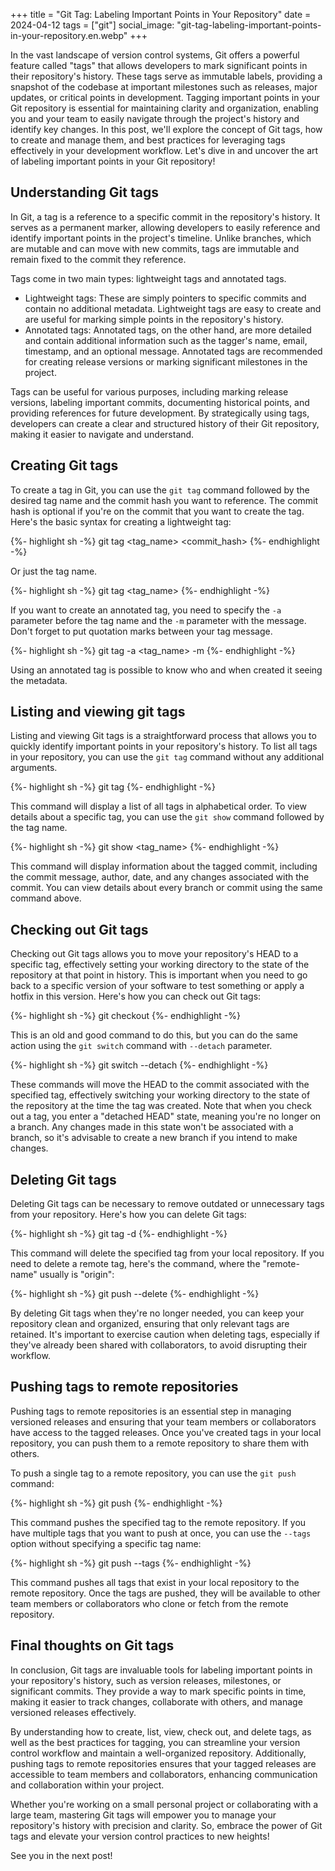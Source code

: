 +++
title = "Git Tag: Labeling Important Points in Your Repository"
date = 2024-04-12
tags = ["git"]
social_image: "git-tag-labeling-important-points-in-your-repository.en.webp"
+++

<p class="intro"><span class="dropcap">I</span>n the vast landscape of version control systems, Git offers a powerful feature called "tags" that allows developers to mark significant points in their repository's history. These tags serve as immutable labels, providing a snapshot of the codebase at important milestones such as releases, major updates, or critical points in development. Tagging important points in your Git repository is essential for maintaining clarity and organization, enabling you and your team to easily navigate through the project's history and identify key changes. In this post, we'll explore the concept of Git tags, how to create and manage them, and best practices for leveraging tags effectively in your development workflow. Let's dive in and uncover the art of labeling important points in your Git repository!</p>

## Understanding Git tags
In Git, a tag is a reference to a specific commit in the repository's history. It serves as a permanent marker, allowing developers to easily reference and identify important points in the project's timeline. Unlike branches, which are mutable and can move with new commits, tags are immutable and remain fixed to the commit they reference.

Tags come in two main types: lightweight tags and annotated tags.

- Lightweight tags: These are simply pointers to specific commits and contain no additional metadata. Lightweight tags are easy to create and are useful for marking simple points in the repository's history.
- Annotated tags: Annotated tags, on the other hand, are more detailed and contain additional information such as the tagger's name, email, timestamp, and an optional message. Annotated tags are recommended for creating release versions or marking significant milestones in the project.

Tags can be useful for various purposes, including marking release versions, labeling important commits, documenting historical points, and providing references for future development. By strategically using tags, developers can create a clear and structured history of their Git repository, making it easier to navigate and understand.

## Creating Git tags
To create a tag in Git, you can use the `git tag` command followed by the desired tag name and the commit hash you want to reference. The commit hash is optional if you're on the commit that you want to create the tag. Here's the basic syntax for creating a lightweight tag:

{%- highlight sh -%}
git tag <tag_name> <commit_hash>
{%- endhighlight -%}

Or just the tag name.

{%- highlight sh -%}
git tag <tag_name>
{%- endhighlight -%}

If you want to create an annotated tag, you need to specify the `-a` parameter before the tag name and the `-m` parameter with the message. Don't forget to put quotation marks between your tag message.

{%- highlight sh -%}
git tag -a <tag_name> -m <The tag message>
{%- endhighlight -%}

Using an annotated tag is possible to know who and when created it seeing the metadata.

## Listing and viewing git tags
Listing and viewing Git tags is a straightforward process that allows you to quickly identify important points in your repository's history. To list all tags in your repository, you can use the `git tag` command without any additional arguments.

{%- highlight sh -%}
git tag
{%- endhighlight -%}

This command will display a list of all tags in alphabetical order. To view details about a specific tag, you can use the `git show` command followed by the tag name.

{%- highlight sh -%}
git show <tag_name>
{%- endhighlight -%}

This command will display information about the tagged commit, including the commit message, author, date, and any changes associated with the commit. You can view details about every branch or commit using the same command above.

## Checking out Git tags
Checking out Git tags allows you to move your repository's HEAD to a specific tag, effectively setting your working directory to the state of the repository at that point in history. This is important when you need to go back to a specific version of your software to test something or apply a hotfix in this version. Here's how you can check out Git tags:

{%- highlight sh -%}
git checkout <tag-name>
{%- endhighlight -%}

This is an old and good command to do this, but you can do the same action using the `git switch` command with `--detach` parameter.

{%- highlight sh -%}
git switch <tag-name> --detach
{%- endhighlight -%}

These commands will move the HEAD to the commit associated with the specified tag, effectively switching your working directory to the state of the repository at the time the tag was created. Note that when you check out a tag, you enter a "detached HEAD" state, meaning you're no longer on a branch. Any changes made in this state won't be associated with a branch, so it's advisable to create a new branch if you intend to make changes.

## Deleting Git tags
Deleting Git tags can be necessary to remove outdated or unnecessary tags from your repository. Here's how you can delete Git tags:

{%- highlight sh -%}
git tag -d <tag-name>
{%- endhighlight -%}

This command will delete the specified tag from your local repository. If you need to delete a remote tag, here's the command, where the "remote-name" usually is "origin":

{%- highlight sh -%}
git push --delete <remote-name> <tag-name>
{%- endhighlight -%}

By deleting Git tags when they're no longer needed, you can keep your repository clean and organized, ensuring that only relevant tags are retained. It's important to exercise caution when deleting tags, especially if they've already been shared with collaborators, to avoid disrupting their workflow.

## Pushing tags to remote repositories
Pushing tags to remote repositories is an essential step in managing versioned releases and ensuring that your team members or collaborators have access to the tagged releases. Once you've created tags in your local repository, you can push them to a remote repository to share them with others.

To push a single tag to a remote repository, you can use the `git push` command:

{%- highlight sh -%}
git push <remote-name> <tag-name>
{%- endhighlight -%}

This command pushes the specified tag to the remote repository. If you have multiple tags that you want to push at once, you can use the `--tags` option without specifying a specific tag name:

{%- highlight sh -%}
git push <remote-name> --tags
{%- endhighlight -%}

This command pushes all tags that exist in your local repository to the remote repository. Once the tags are pushed, they will be available to other team members or collaborators who clone or fetch from the remote repository.

## Final thoughts on Git tags
In conclusion, Git tags are invaluable tools for labeling important points in your repository's history, such as version releases, milestones, or significant commits. They provide a way to mark specific points in time, making it easier to track changes, collaborate with others, and manage versioned releases effectively.

By understanding how to create, list, view, check out, and delete tags, as well as the best practices for tagging, you can streamline your version control workflow and maintain a well-organized repository. Additionally, pushing tags to remote repositories ensures that your tagged releases are accessible to team members and collaborators, enhancing communication and collaboration within your project.

Whether you're working on a small personal project or collaborating with a large team, mastering Git tags will empower you to manage your repository's history with precision and clarity. So, embrace the power of Git tags and elevate your version control practices to new heights! 

See you in the next post!
